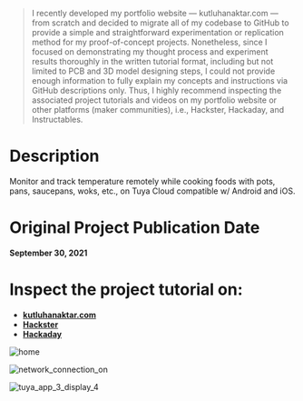 > I recently developed my portfolio website — kutluhanaktar.com — from scratch and decided to migrate all of my codebase to GitHub to provide a simple and straightforward experimentation or replication method for my proof-of-concept projects. Nonetheless, since I focused on demonstrating my thought process and experiment results thoroughly in the written tutorial format, including but not limited to PCB and 3D model designing steps, I could not provide enough information to fully explain my concepts and instructions via GitHub descriptions only. Thus, I highly recommend inspecting the associated project tutorials and videos on my portfolio website or other platforms (maker communities), i.e., Hackster, Hackaday, and Instructables.

# Description

Monitor and track temperature remotely while cooking foods with pots, pans, saucepans, woks, etc., on Tuya Cloud compatible w/ Android and iOS.

# Original Project Publication Date

**September 30, 2021**

# Inspect the project tutorial on:

- **[kutluhanaktar.com](https://www.kutluhanaktar.com/projects/IoT_Wireless_Infrared_Kitchen_Cooking_Thermometer/)**
- **[Hackster](https://www.hackster.io/kutluhan-aktar/iot-wireless-infrared-kitchen-cooking-thermometer-125788)**
- **[Hackaday](https://hackaday.io/project/181956-wireless-infrared-kitchen-cooking-thermometer)**

![home](https://github.com/user-attachments/assets/73b7ca9c-be5c-42d4-81d1-7e23b7e2858f)

![network_connection_on](https://github.com/user-attachments/assets/ac5bf0a4-10a8-4700-8af9-60301d82d1d2)

![tuya_app_3_display_4](https://github.com/user-attachments/assets/3bcfe153-857a-4f46-8401-e329648d4c4b)
